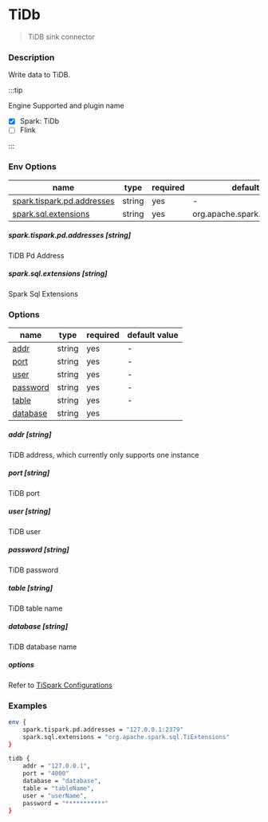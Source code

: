 # TiDb

> TiDB sink connector

### Description

Write data to TiDB.

:::tip

Engine Supported and plugin name

* [x] Spark: TiDb
* [ ] Flink

:::

### Env Options

| name           | type   | required | default value |
| -------------- | ------ | -------- | ------------- |
| [spark.tispark.pd.addresses](#spark.tispark.pd.addresses-string)       | string | yes      | -             |
| [spark.sql.extensions](#spark.sql.extensions-string)        | string | yes      | org.apache.spark.sql.TiExtensions         |

##### spark.tispark.pd.addresses [string]

TiDB Pd Address

##### spark.sql.extensions [string]

Spark Sql Extensions

### Options

| name             | type   | required | default value |
|------------------| ------ |----------|---------------|
| [addr](#addr-string)              | string | yes      | -             |
| [port](#port-string)              | string | yes      | -             |
| [user](#user-string)             | string | yes      | -             |
| [password](#password-string)         | string | yes      | -             |
| [table](#table-string)            | string | yes      | -             |
| [database](#database-string)        | string | yes       |        |

##### addr [string]

TiDB address, which currently only supports one instance

##### port [string]

TiDB port

##### user [string]

TiDB user

##### password [string]

TiDB password

##### table [string]

TiDB table name

##### database [string]

TiDB database name

##### options

Refer to [TiSpark Configurations](https://github.com/pingcap/tispark/blob/v2.4.1/docs/datasource_api_userguide.md)

### Examples

```bash
env {
    spark.tispark.pd.addresses = "127.0.0.1:2379"
    spark.sql.extensions = "org.apache.spark.sql.TiExtensions"
}

tidb {
    addr = "127.0.0.1",
    port = "4000"
    database = "database",
    table = "tableName",
    user = "userName",
    password = "***********"
}
```
